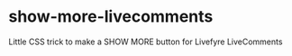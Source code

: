 show-more-livecomments
======================
Little CSS trick to make a SHOW MORE button for Livefyre LiveComments
